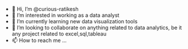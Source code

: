 - 👋 Hi, I’m @curious-ratikesh
- 👀 I’m interested in working as a data analyst
- 🌱 I’m currently learning new data visualization tools
- 💞️ I’m looking to collaborate on anything related to data analytics, be it any project related to excel,sql,tableau
- 📫 How to reach me ...

<!---
curious-ratikesh/curious-ratikesh is a ✨ special ✨ repository because its `README.md` (this file) appears on your GitHub profile.
You can click the Preview link to take a look at your changes.
--->
